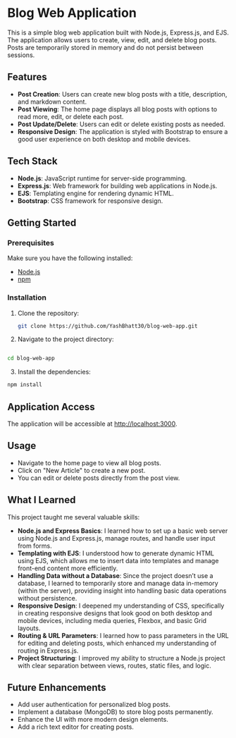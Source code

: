 
# Blog Web Application

This is a simple blog web application built with Node.js, Express.js, and EJS. The application allows users to create, view, edit, and delete blog posts. Posts are temporarily stored in memory and do not persist between sessions.

## Features

- **Post Creation**: Users can create new blog posts with a title, description, and markdown content.
- **Post Viewing**: The home page displays all blog posts with options to read more, edit, or delete each post.
- **Post Update/Delete**: Users can edit or delete existing posts as needed.
- **Responsive Design**: The application is styled with Bootstrap to ensure a good user experience on both desktop and mobile devices.

## Tech Stack

- **Node.js**: JavaScript runtime for server-side programming.
- **Express.js**: Web framework for building web applications in Node.js.
- **EJS**: Templating engine for rendering dynamic HTML.
- **Bootstrap**: CSS framework for responsive design.

## Getting Started

### Prerequisites

Make sure you have the following installed:

- [Node.js](https://nodejs.org/)
- [npm](https://www.npmjs.com/)

### Installation

1. Clone the repository:

   ```bash
   git clone https://github.com/YashBhatt30/blog-web-app.git
   ```

2. Navigate to the project directory:

```bash

cd blog-web-app
```
3. Install the dependencies:
```bash
npm install
```


## Application Access

The application will be accessible at [http://localhost:3000](http://localhost:3000).

## Usage

- Navigate to the home page to view all blog posts.
- Click on "New Article" to create a new post.
- You can edit or delete posts directly from the post view.

## What I Learned

This project taught me several valuable skills:

- **Node.js and Express Basics**: I learned how to set up a basic web server using Node.js and Express.js, manage routes, and handle user input from forms.
- **Templating with EJS**: I understood how to generate dynamic HTML using EJS, which allows me to insert data into templates and manage front-end content more efficiently.
- **Handling Data without a Database**: Since the project doesn’t use a database, I learned to temporarily store and manage data in-memory (within the server), providing insight into handling basic data operations without persistence.
- **Responsive Design**: I deepened my understanding of CSS, specifically in creating responsive designs that look good on both desktop and mobile devices, including media queries, Flexbox, and basic Grid layouts.
- **Routing & URL Parameters**: I learned how to pass parameters in the URL for editing and deleting posts, which enhanced my understanding of routing in Express.js.
- **Project Structuring**: I improved my ability to structure a Node.js project with clear separation between views, routes, static files, and logic.

## Future Enhancements

- Add user authentication for personalized blog posts.
- Implement a database (MongoDB) to store blog posts permanently.
- Enhance the UI with more modern design elements.
- Add a rich text editor for creating posts.
